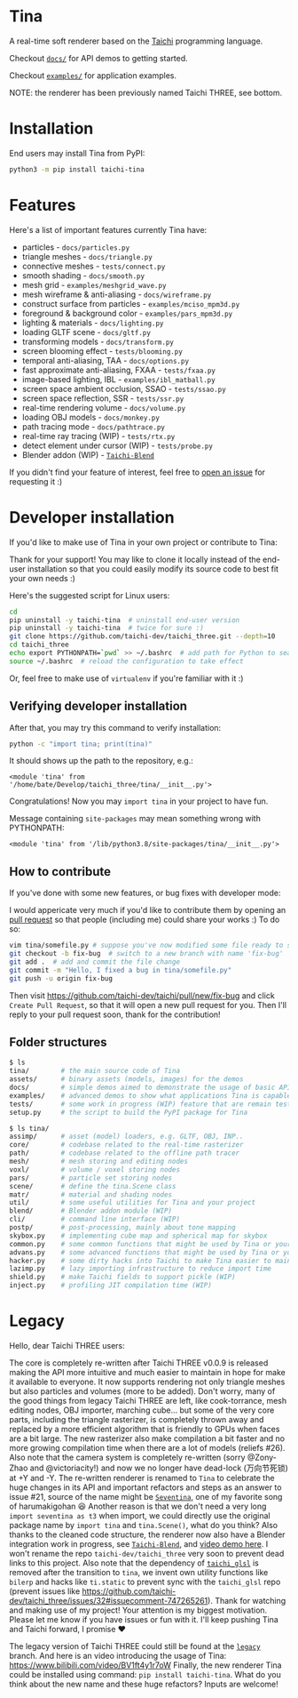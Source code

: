 # Tina

A real-time soft renderer based on the [Taichi](https://github.com/taichi-dev/taichi) programming language.

Checkout [`docs/`](https://github.com/taichi-dev/taichi_three/tree/master/docs) for API demos to getting started.

Checkout [`examples/`](https://github.com/taichi-dev/taichi_three/tree/master/examples) for application examples.

NOTE: the renderer has been previously named Taichi THREE, see bottom.

# Installation

End users may install Tina from PyPI:
```bash
python3 -m pip install taichi-tina
```

# Features

Here's a list of important features currently Tina have:

* particles - `docs/particles.py`
* triangle meshes - `docs/triangle.py`
* connective meshes - `tests/connect.py`
* smooth shading - `docs/smooth.py`
* mesh grid - `examples/meshgrid_wave.py`
* mesh wireframe & anti-aliasing - `docs/wireframe.py`
* construct surface from particles - `examples/mciso_mpm3d.py`
* foreground & background color - `examples/pars_mpm3d.py`
* lighting & materials - `docs/lighting.py`
* loading GLTF scene - `docs/gltf.py`
* transforming models - `docs/transform.py`
* screen blooming effect - `tests/blooming.py`
* temporal anti-aliasing, TAA - `docs/options.py`
* fast approximate anti-aliasing, FXAA - `tests/fxaa.py`
* image-based lighting, IBL - `examples/ibl_matball.py`
* screen space ambient occlusion, SSAO - `tests/ssao.py`
* screen space reflection, SSR - `tests/ssr.py`
* real-time rendering volume - `docs/volume.py`
* loading OBJ models - `docs/monkey.py`
* path tracing mode - `docs/pathtrace.py`
* real-time ray tracing (WIP) - `tests/rtx.py`
* detect element under cursor (WIP) - `tests/probe.py`
* Blender addon (WIP) - [`Taichi-Blend`](https://github.com/taichi-dev/taichi_blend)

If you didn't find your feature of interest, feel free to [open an issue](https://github.com/taichi-dev/taichi_three/issues/new/choose) for requesting it :)

# Developer installation

If you'd like to make use of Tina in your own project or contribute to Tina:

Thank for your support! You may like to clone it locally instead of the
end-user installation so that you could easily modify its source code to
best fit your own needs :)

Here's the suggested script for Linux users:

```bash
cd
pip uninstall -y taichi-tina  # uninstall end-user version
pip uninstall -y taichi-tina  # twice for sure :)
git clone https://github.com/taichi-dev/taichi_three.git --depth=10
cd taichi_three
echo export PYTHONPATH=`pwd` >> ~/.bashrc  # add path for Python to search
source ~/.bashrc  # reload the configuration to take effect
```

Or, feel free to make use of `virtualenv` if you're familiar with it :)

## Verifying developer installation

After that, you may try this command to verify installation:

```bash
python -c "import tina; print(tina)"
```

It should shows up the path to the repository, e.g.:
```
<module 'tina' from '/home/bate/Develop/taichi_three/tina/__init__.py'>
```
Congratulations! Now you may `import tina` in your project to have fun.

Message containing `site-packages` may mean something wrong with PYTHONPATH:
```
<module 'tina' from '/lib/python3.8/site-packages/tina/__init__.py'>
```

## How to contribute

If you've done with some new features, or bug fixes with developer mode:

I would appericate very much if you'd like to contribute them by
opening an [pull request](https://docs.github.com/en/free-pro-team@latest/github/collaborating-with-issues-and-pull-requests/about-pull-requests)
so that people (including me) could share your works :) To do so:

```bash
vim tina/somefile.py # suppose you've now modified some file ready to share..
git checkout -b fix-bug  # switch to a new branch with name 'fix-bug'
git add .  # add and commit the file change
git commit -m "Hello, I fixed a bug in tina/somefile.py"
git push -u origin fix-bug
```

Then visit https://github.com/taichi-dev/taichi/pull/new/fix-bug and click
`Create Pull Request`, so that it will open a new pull request for you.
Then I'll reply to your pull request soon, thank for the contribution!

## Folder structures

```bash
$ ls
tina/        # the main source code of Tina
assets/      # binary assets (models, images) for the demos
docs/        # simple demos aimed to demonstrate the usage of basic APIs
examples/    # advanced demos to show what applications Tina is capable to do
tests/       # some work in progress (WIP) feature that are remain testing
setup.py     # the script to build the PyPI package for Tina

$ ls tina/
assimp/      # asset (model) loaders, e.g. GLTF, OBJ, INP..
core/        # codebase related to the real-time rasterizer
path/        # codebase related to the offline path tracer
mesh/        # mesh storing and editing nodes
voxl/        # volume / voxel storing nodes
pars/        # particle set storing nodes
scene/       # define the tina.Scene class
matr/        # material and shading nodes
util/        # some useful utilities for Tina and your project
blend/       # Blender addon module (WIP)
cli/         # command line interface (WIP)
postp/       # post-processing, mainly about tone mapping
skybox.py    # implementing cube map and spherical map for skybox
common.py    # some common functions that might be used by Tina or your project
advans.py    # some advanced functions that might be used by Tina or your project
hacker.py    # some dirty hacks into Taichi to make Tina easier to maintain
lazimp.py    # lazy importing infrastructure to reduce import time
shield.py    # make Taichi fields to support pickle (WIP)
inject.py    # profiling JIT compilation time (WIP)
```

# Legacy

Hello, dear Taichi THREE users:

The core is completely re-written after Taichi THREE v0.0.9 is released making the API more intuitive and much easier to maintain in hope for make it available to everyone. It now supports rendering not only triangle meshes but also particles and volumes (more to be added).
Don't worry, many of the good things from legacy Taichi THREE are left, like cook-torrance, mesh editing nodes, OBJ importer, marching cube... but some of the very core parts, including the triangle rasterizer, is completely thrown away and replaced by a more efficient algorithm that is friendly to GPUs when faces are a bit large. The new rasterizer also make compilation a bit faster and no more growing compilation time when there are a lot of models (reliefs #26). Also note that the camera system is completely re-written (sorry @Zony-Zhao and @victoriacity!) and now we no longer have dead-lock (万向节死锁) at +Y and -Y.
The re-written renderer is renamed to `Tina` to celebrate the huge changes in its API and important refactors and steps as an answer to issue #21, source of the name might be [`Seventina`](https://www.bilibili.com/video/BV1zt411U7ZE), one of my favorite song of harumakigohan :laughing: Another reason is that we don't need a very long `import seventina as t3` when import, we could directly use the original package name by `import tina` and `tina.Scene()`, what do you think?
Also thanks to the cleaned code structure, the renderer now also have a Blender integration work in progress, see [`Taichi-Blend`](https://github.com/taichi-dev/taichi_blend), and [video demo here](https://www.bilibili.com/video/BV17i4y157xx).
I won't rename the repo `taichi-dev/taichi_three` very soon to prevent dead links to this project.
Also note that the dependency of [`taichi_glsl`](https://github.com/taichi-dev/taichi_glsl) is removed after the transition to `tina`, we invent own utility functions like `bilerp` and hacks like `ti.static` to prevent sync with the `taichi_glsl` repo (prevent issues like https://github.com/taichi-dev/taichi_three/issues/32#issuecomment-747265261).
Thank for watching and making use of my project! Your attention is my biggest motivation. Please let me know if you have issues or fun with it. I'll keep pushing Tina and Taichi forward, I promise :heart:

The legacy version of Taichi THREE could still be found at the [`legacy`](https://github.com/taichi-dev/taichi_three/tree/master/legacy) branch.
And here is an video introducing the usage of Tina: https://www.bilibili.com/video/BV1ft4y1r7oW
Finally, the new renderer Tina could be installed using command: `pip install taichi-tina`.
What do you think about the new name and these huge refactors? Inputs are welcome!
